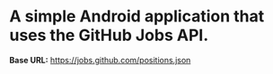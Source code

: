 # A simple Android application that uses the GitHub Jobs API.

**Base URL:** https://jobs.github.com/positions.json


